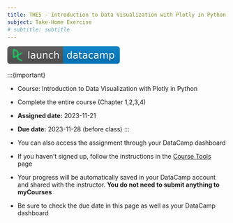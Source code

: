 ```yaml
---
title: THE5 - Introduction to Data Visualization with Plotly in Python
subject: Take-Home Exercise
# subtitle: subtitle
---
```


[![](images/launch-datacamp-blue-datacamp.svg)][datacamp link]

:::{important}
* Course: Introduction to Data Visualization with Plotly in Python
* Complete the entire course (Chapter 1,2,3,4)
* **Assigned date:** 2023-11-21
* **Due date:** 2023-11-28 (before class)
:::

* You can also access the assignment through your DataCamp dashboard
* If you haven’t signed up, follow the instructions in the [Course Tools](tools) page
* Your progress will be automatically saved in your DataCamp account and shared with the instructor. **You do not need to submit anything to myCourses**
* Be sure to check the due date in this page as well as your DataCamp dashboard

[datacamp link]: https://app.datacamp.com/learn/courses/introduction-to-data-visualization-with-plotly-in-python
